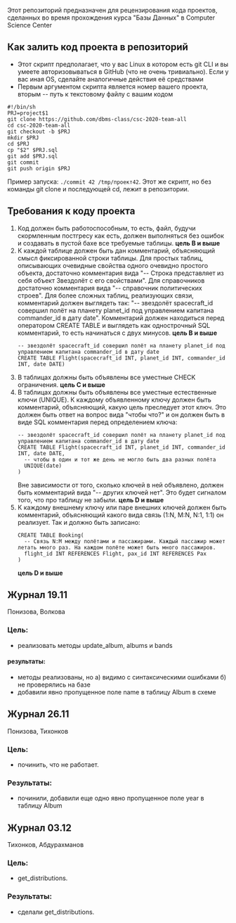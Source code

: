 Этот репозиторий предназначен для рецензирования кода проектов, сделанных во время прохождения курса "Базы Данных" в Computer Science Center

## Как залить код проекта в репозиторий

* Этот скрипт предполагает, что у вас Linux в котором есть git CLI и вы умеете авторизовываться в GitHub (что не очень тривиально). Если у вас иная OS, сделайте аналогичные действия её средствами
* Первым аргументом скрипта является номер вашего проекта, вторым -- путь к текстовому файлу с вашим кодом

```
#!/bin/sh
PRJ=project$1
git clone https://github.com/dbms-class/csc-2020-team-all
cd csc-2020-team-all
git checkout -b $PRJ
mkdir $PRJ
cd $PRJ
cp "$2" $PRJ.sql
git add $PRJ.sql
git commit 
git push origin $PRJ
```

Пример запуска: `./commit 42 /tmp/проект42`. Этот же скрипт, но без команды git clone и последующей cd, лежит в репозитории. 

## Требования к коду проекта

1. Код должен быть работоспособным, то есть, файл, будучи скормленным постгресу как есть, должен выполняться без ошибок и создавать в пустой бахе все требуемые таблицы. **цель B и выше**
1. К каждой таблице должен быть дан комментарий, объясняющий смысл фиксированной строки таблицы. Для простых таблиц, описывающих очевидные свойства одного очевидно простого объекта, достаточно комментария вида "-- Строка представляет из себя объект Звездолёт с его свойствами". Для справочников достаточно комментария вида "-- справочник политических строев". Для более сложных таблиц, реализующих связи, комментарий должен выглядеть так: "-- звездолёт spacecraft_id совершил полёт на планету planet_id под управлением капитана commander_id в дату date". Комментарий должен находиться перед оператором CREATE TABLE и выглядеть как однострочный SQL комментарий, то есть начинаться с двух минусов. **цель B и выше**
    ```
    -- звездолёт spacecraft_id совершил полёт на планету planet_id под управлением капитана commander_id в дату date
    CREATE TABLE Flight(spacecraft_id INT, planet_id INT, commander_id INT, date DATE)
    ```
1. В таблицах должны быть объявлены все уместные CHECK ограничения. **цель C и выше**
1. В таблицах должны быть объявлены все уместные естественные ключи (UNIQUE). К каждому объявленному ключу должен быть комментарий, объясняющий, какую цель преследует этот ключ. Это должен быть ответ на вопрос вида "чтобы что?" и он должен быть в виде SQL комментария перед определением ключа:
    ```
    -- звездолёт spacecraft_id совершил полёт на планету planet_id под управлением капитана commander_id в дату date
    CREATE TABLE Flight(spacecraft_id INT, planet_id INT, commander_id INT, date DATE, 
      -- чтобы в один и тот же день не могло быть два разных полёта
      UNIQUE(date)
    )
    ```
    Вне зависимости от того, сколько ключей в ней объявлено, должен быть комментарий вида "-- других ключей нет". Это будет сигналом того, что про таблицу не забыли. **цель D и выше**
1. К каждому внешнему ключу или паре внешних ключей должен быть комментарий, объясняющий какого вида связь (1:N, M:N, N:1, 1:1) он реализует. Так и должно быть записано:
    ```
    CREATE TABLE Booking(
      -- Связь N:M между полётами и пассажирами. Каждый пассажир может летать много раз. На каждом полёте может быть много пассажиров.
      flight_id INT REFERENCES Flight, pax_id INT REFERENCES Pax
    )
    ```
    **цель D и выше**

## Журнал 19.11 
Понизова, Волкова 
### Цель:
* реализовать методы update_album, albums и bands

#### результаты:
* методы реализованы, но а) видимо с синтаксическими ошибками б) не проверялись на базе
* добавили явно пропущенное поле name в таблицу Album в схеме


## Журнал 26.11  
Понизова, Тихонков
### Цель: 
* починить, что не работает.

### Результаты: 
* починили, добавили еще одно явно пропущенное поле year в таблицу Album


## Журнал 03.12  
Тихонков, Абдурахманов
### Цель: 
* get_distributions.

### Результаты: 
* сделали get_distributions.
